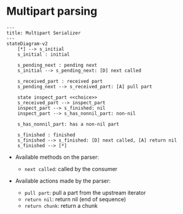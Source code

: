 # Multipart parsing

```mermaid
---
title: Multipart Serializer
---
stateDiagram-v2
    [*] --> s_initial
    s_initial : initial

    s_pending_next : pending next
    s_initial --> s_pending_next: [D] next called
    
    s_received_part : received part
    s_pending_next --> s_received_part: [A] pull part

    state inspect_part <<choice>>
    s_received_part --> inspect_part
    inspect_part --> s_finished: nil
    inspect_part --> s_has_nonnil_part: non-nil

    s_has_nonnil_part: has a non-nil part

    s_finished : finished
    s_finished --> s_finished: [D] next called, [A] return nil
    s_finished --> [*]
```

- Available methods on the parser:
    - `next called`: called by the consumer

- Available actions made by the parser:
    - `pull part`: pull a part from the upstream iterator
    - `return nil`: return nil (end of sequence)
    - `return chunk`: return a chunk
